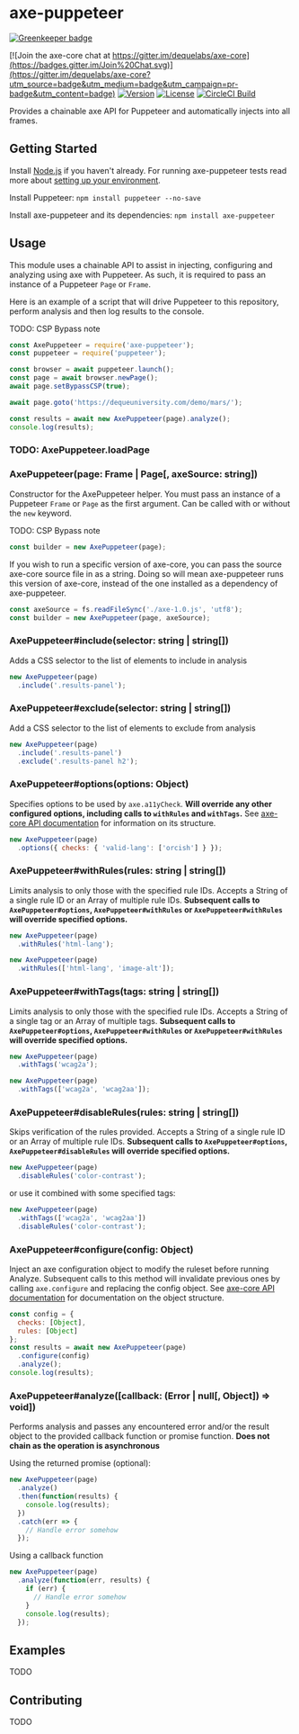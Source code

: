 # axe-puppeteer

[![Greenkeeper badge](https://badges.greenkeeper.io/dequelabs/axe-puppeteer.svg)](https://greenkeeper.io/)

[![Join the axe-core chat at https://gitter.im/dequelabs/axe-core](https://badges.gitter.im/Join%20Chat.svg)](https://gitter.im/dequelabs/axe-core?utm_source=badge&utm_medium=badge&utm_campaign=pr-badge&utm_content=badge)
[![Version](https://img.shields.io/npm/v/axe-puppeteer.svg)](https://www.npmjs.com/package/axe-puppeteer)
[![License](https://img.shields.io/npm/l/axe-puppeteer.svg)](LICENSE)
[![CircleCI Build](https://circleci.com/gh/dequelabs/axe-puppeteer/tree/master.svg?style=svg)](https://circleci.com/gh/dequelabs/axe-puppeteer/tree/master)

Provides a chainable axe API for Puppeteer and automatically injects into all frames.

## Getting Started

Install [Node.js](https://docs.npmjs.com/getting-started/installing-node) if you haven't already. For running axe-puppeteer tests read more about [setting up your environment](CONTRIBUTING.md).

Install Puppeteer: `npm install puppeteer --no-save`

Install axe-puppeteer and its dependencies: `npm install axe-puppeteer`

## Usage

This module uses a chainable API to assist in injecting, configuring and analyzing
using axe with Puppeteer. As such, it is required to pass an instance of a Puppeteer `Page` or `Frame`.

Here is an example of a script that will drive Puppeteer to this repository,
perform analysis and then log results to the console.

TODO: CSP Bypass note

```javascript
const AxePuppeteer = require('axe-puppeteer');
const puppeteer = require('puppeteer');

const browser = await puppeteer.launch();
const page = await browser.newPage();
await page.setBypassCSP(true);

await page.goto('https://dequeuniversity.com/demo/mars/');

const results = await new AxePuppeteer(page).analyze();
console.log(results);
```

### TODO: AxePuppeteer.loadPage

### AxePuppeteer(page: Frame | Page[, axeSource: string])

Constructor for the AxePuppeteer helper. 
You must pass an instance of a Puppeteer `Frame` or `Page` as the first argument.
Can be called with or without the `new` keyword.

TODO: CSP Bypass note

```javascript
const builder = new AxePuppeteer(page);
```

If you wish to run a specific version of axe-core, you can pass the source axe-core
source file in as a string.
Doing so will mean axe-puppeteer runs this version of axe-core, instead of
the one installed as a dependency of axe-puppeteer.

```javascript
const axeSource = fs.readFileSync('./axe-1.0.js', 'utf8');
const builder = new AxePuppeteer(page, axeSource);
```

### AxePuppeteer#include(selector: string | string[])

Adds a CSS selector to the list of elements to include in analysis

```javascript
new AxePuppeteer(page)
  .include('.results-panel');
```

### AxePuppeteer#exclude(selector: string | string[])

Add a CSS selector to the list of elements to exclude from analysis

```javascript
new AxePuppeteer(page)
  .include('.results-panel')
  .exclude('.results-panel h2');
```

### AxePuppeteer#options(options: Object)

Specifies options to be used by `axe.a11yCheck`.
**Will override any other configured options, including calls to `withRules` and `withTags`.**
See [axe-core API documentation](https://github.com/dequelabs/axe-core/blob/master/doc/API.md)
for information on its structure.

```javascript
new AxePuppeteer(page)
  .options({ checks: { 'valid-lang': ['orcish'] } });
```

### AxePuppeteer#withRules(rules: string | string[])

Limits analysis to only those with the specified rule IDs.
Accepts a String of a single rule ID or an Array of multiple rule IDs.
**Subsequent calls to `AxePuppeteer#options`, `AxePuppeteer#withRules` or `AxePuppeteer#withRules` will override specified options.**

```javascript
new AxePuppeteer(page)
  .withRules('html-lang');
```

```javascript
new AxePuppeteer(page)
  .withRules(['html-lang', 'image-alt']);
```

### AxePuppeteer#withTags(tags: string | string[])

Limits analysis to only those with the specified rule IDs.
Accepts a String of a single tag or an Array of multiple tags.
**Subsequent calls to `AxePuppeteer#options`, `AxePuppeteer#withRules` or `AxePuppeteer#withRules` will override specified options.**

```javascript
new AxePuppeteer(page)
  .withTags('wcag2a');
```

```javascript
new AxePuppeteer(page)
  .withTags(['wcag2a', 'wcag2aa']);
```

### AxePuppeteer#disableRules(rules: string | string[])

Skips verification of the rules provided. Accepts a String of a single rule ID or an Array of multiple rule IDs.
**Subsequent calls to `AxePuppeteer#options`, `AxePuppeteer#disableRules` will override specified options.**

```javascript
new AxePuppeteer(page)
  .disableRules('color-contrast');
```

or use it combined with some specified tags:

```javascript
new AxePuppeteer(page)
  .withTags(['wcag2a', 'wcag2aa'])
  .disableRules('color-contrast');
```

### AxePuppeteer#configure(config: Object)

Inject an axe configuration object to modify the ruleset before running Analyze.
Subsequent calls to this method will invalidate previous ones by calling `axe.configure`
and replacing the config object.
See [axe-core API documentation](https://github.com/dequelabs/axe-core/blob/master/doc/API.md#api-name-axeconfigure)
for documentation on the object structure.

```javascript
const config = {
  checks: [Object],
  rules: [Object]
};
const results = await new AxePuppeteer(page)
  .configure(config)
  .analyze();
console.log(results);
```

### AxePuppeteer#analyze([callback: (Error | null[, Object]) => void])

Performs analysis and passes any encountered error and/or the result object to
the provided callback function or promise function.
**Does not chain as the operation is asynchronous**

Using the returned promise (optional):

```javascript
new AxePuppeteer(page)
  .analyze()
  .then(function(results) {
    console.log(results);
  })
  .catch(err => {
    // Handle error somehow
  });
```

Using a callback function

```javascript
new AxePuppeteer(page)
  .analyze(function(err, results) {
    if (err) {
      // Handle error somehow
    }
    console.log(results);
  });
```

## Examples

TODO

<!-- This project has a couple integrations that demonstrate the ability and use of this module: -->
<!--  -->
<!-- 1. [Running a single rule](test/integration/doc-lang.js) -->
<!-- 1. [Running against a page with frames](test/integration/frames.js) -->
<!-- 1. [SauceLabs example](test/sauce/sauce.js) -->

## Contributing

TODO

<!-- Read the [documentation on contributing](CONTRIBUTING.md) -->
